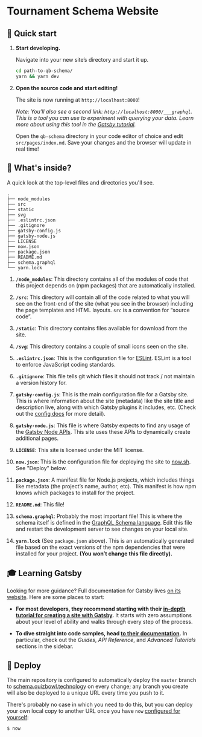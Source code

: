 # Tournament Schema Website

## 🚀 Quick start

1.  **Start developing.**

    Navigate into your new site’s directory and start it up.

    ```sh
    cd path-to-qb-schema/
    yarn && yarn dev
    ```

1.  **Open the source code and start editing!**

    The site is now running at `http://localhost:8000`!

    _Note: You'll also see a second link: _`http://localhost:8000/___graphql`_. This is a tool you can use to experiment with querying your data. Learn more about using this tool in the [Gatsby tutorial](https://www.gatsbyjs.org/tutorial/part-five/#introducing-graphiql)._

    Open the `qb-schema` directory in your code editor of choice and edit `src/pages/index.md`. Save your changes and the browser will update in real time!

## 🧐 What's inside?

A quick look at the top-level files and directories you'll see.

    .
    ├── node_modules
    ├── src
    ├── static
    ├── svg
    ├── .eslintrc.json
    ├── .gitignore
    ├── gatsby-config.js
    ├── gatsby-node.js
    ├── LICENSE
    ├── now.json
    ├── package.json
    ├── README.md
    ├── schema.graphql
    └── yarn.lock

1.  **`/node_modules`**: This directory contains all of the modules of code that this project depends on (npm packages) that are automatically installed.

1.  **`/src`**: This directory will contain all of the code related to what you will see on the front-end of the site (what you see in the browser) including the page templates and HTML layouts. `src` is a convention for “source code”.

1.  **`/static`**: This directory contains files available for download from the site.

1.  **`/svg`**: This directory contains a couple of small icons seen on the site.

1.  **`.eslintrc.json`**: This is the configuration file for [ESLint](https://eslint.org). ESLint is a tool to enforce JavaScript coding standards.

1.  **`.gitignore`**: This file tells git which files it should not track / not maintain a version history for.

1.  **`gatsby-config.js`**: This is the main configuration file for a Gatsby site. This is where information about the site (metadata) like the site title and description live, along with which Gatsby plugins it includes, etc. (Check out the [config docs](https://www.gatsbyjs.org/docs/gatsby-config/) for more detail).

1.  **`gatsby-node.js`**: This file is where Gatsby expects to find any usage of the [Gatsby Node APIs](https://www.gatsbyjs.org/docs/node-apis/). This site uses these APIs to dynamically create additional pages.

1.  **`LICENSE`**: This site is licensed under the MIT license.

1.  **`now.json`**: This is the configuration file for deploying the site to [now.sh](https://now.sh). See "Deploy" below.

1.  **`package.json`**: A manifest file for Node.js projects, which includes things like metadata (the project’s name, author, etc). This manifest is how npm knows which packages to install for the project.

1.  **`README.md`**: This file!

1.  **`schema.graphql`**: Probably the most important file! This is where the schema itself is defined in the [GraphQL Schema language](https://graphql.org/learn/schema/). Edit this file and restart the development server to see changes on your local site.

1.  **`yarn.lock`** (See `package.json` above). This is an automatically generated file based on the exact versions of the npm dependencies that were installed for your project. **(You won’t change this file directly).**

## 🎓 Learning Gatsby

Looking for more guidance? Full documentation for Gatsby lives [on its website](https://www.gatsbyjs.org/). Here are some places to start:

- **For most developers, they recommend starting with their [in-depth tutorial for creating a site with Gatsby](https://www.gatsbyjs.org/tutorial/).** It starts with zero assumptions about your level of ability and walks through every step of the process.

- **To dive straight into code samples, head [to their documentation](https://www.gatsbyjs.org/docs/).** In particular, check out the _Guides_, _API Reference_, and _Advanced Tutorials_ sections in the sidebar.

## 💫 Deploy

The main repository is configured to automatically deploy the `master` branch to [schema.quizbowl.technology](https://schema.quizbowl.technology) on every change; any branch you create will also be deployed to a unique URL every time you push to it.

There's probably no case in which you need to do this, but you can deploy your own local copy to another URL once you have `now` [configured for yourself](https://zeit.co/now/):

```sh
$ now
```
